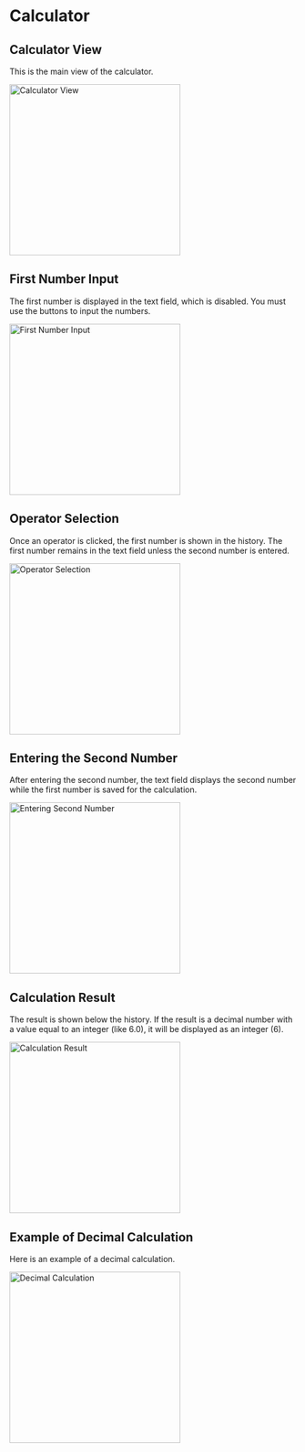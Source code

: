 # Calculator

## Calculator View
This is the main view of the calculator.

<img src="screenshot/1.png" alt="Calculator View" width="300"/>

## First Number Input
The first number is displayed in the text field, which is disabled. You must use the buttons to input the numbers.

<img src="screenshot/2.png" alt="First Number Input" width="300"/>

## Operator Selection
Once an operator is clicked, the first number is shown in the history. The first number remains in the text field unless the second number is entered.

<img src="screenshot/3.png" alt="Operator Selection" width="300"/>

## Entering the Second Number
After entering the second number, the text field displays the second number while the first number is saved for the calculation.

<img src="screenshot/4.png" alt="Entering Second Number" width="300"/>

## Calculation Result
The result is shown below the history. If the result is a decimal number with a value equal to an integer (like 6.0), it will be displayed as an integer (6).

<img src="screenshot/5.png" alt="Calculation Result" width="300"/>

## Example of Decimal Calculation
Here is an example of a decimal calculation.

<img src="screenshot/6.png" alt="Decimal Calculation" width="300"/>

